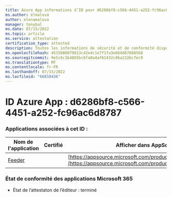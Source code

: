 ```yaml
---
title: Azure App informations d’ID pour d6286bf8-c566-4451-a252-fc96ac6d8787
ms.author: elmalova
author: elenamalova
manager: tonybal
ms.date: 07/15/2022
ms.topic: article
ms.service: attestation
certification_type: attested
description: Toutes les informations de sécurité et de conformité disponibles pour d6286bf8-c566-4451-a252-fc96ac6d8787.
ms.openlocfilehash: 4515086079813c42e4c1e7f1fa3e664d67688568
ms.sourcegitcommit: 9e5c6c3b4885bc6fa0a4af61432c86a232bc7ec9
ms.translationtype: MT
ms.contentlocale: fr-FR
ms.lasthandoff: 07/15/2022
ms.locfileid: "66818436"
---
```

# <a name="azure-app-id-d6286bf8-c566-4451-a252-fc96ac6d8787"></a>ID Azure App : d6286bf8-c566-4451-a252-fc96ac6d8787


### <a name="apps-associated-with-this-id"></a>Applications associées à cet ID :
| **Nom de l'application** | **Certifié** | **Afficher dans AppSource** |
|--------------|---------------|-----------------------|
| [Feeder](../forward/WA200004254.md) |  | [https://appsource.microsoft.com/product/office/WA200004254](https://appsource.microsoft.com/product/office/WA200004254) |

### <a name="microsoft-365-app-compliance-status"></a>État de conformité des applications Microsoft 365
- État de l’attestaton de l’éditeur : terminé
